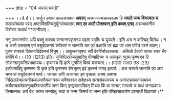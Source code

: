 +++
title = "04 अपरम् भवतो"

+++
।।4.4।। अर्जुन उवाच कालसंख्यया **अपरम्** अस्मज्जन्मसमकालमं हि **भवतो जन्म
विवस्वतः च** कालसंख्यया परम् अष्टाविंशतिचतुर्युगसंख्यातम् **त्वम् एव आदौ
प्रोक्तवान् इति कथम् एतद्** असम्भावनीयं विशेषण यथार्थं **जानीयाम्।  
  
ननु जन्मान्तरेण अपि वक्तुं शक्यम् जन्मान्तरकृतस्य महतां स्मृतिः च
युज्यते। इति अत्र न कश्चिद् विरोधः। न च असौ वक्तारम् एनं वसुदेवतनयं
सर्वेश्वरं न जानाति यत एवं वक्ष्यति परं ब्रह्म परं धाम पवित्रं परमं
भवान्। पुरुषं शाश्वतं दिव्यमादिदेवमजं विभुम्।। आहुस्त्वामृषयः सर्वे
देवर्षिर्नारदस्तथा। असितो देवलो व्यासः स्वयं चैव ब्रवीषि मे।। (10।1213)
इति। युधिष्ठिरराजसूयादिषु भीष्मादिभ्यः च असकृत् श्रुतम् कृष्ण एव हि
लोकानामुत्पत्तिप्रभवाप्ययः। कृष्णस्य हि कृते भूतमिदं विश्वं चराचरम्।।
(महा0 सभा0 38।23) इत्येवमादिषु कृष्णस्य हि कृते इति कृष्णस्य शेषभूतम्
इदं कृत्स्नं जगद् इत्यर्थः। अत्र उच्यते जानाति एव अयं भगवन्तं वसुदेवतनयं
पार्थः। जानतः अपि अजानतः इव पृच्छतः अयम् आशयः
निखिलहेयप्रत्यनीककल्याणैकतानस्य सर्वेश्वरस्य सर्वज्ञस्य सत्यसंकल्पस्य च
अवाप्तसमस्तकामस्य कर्मपरवशदेवमनुष्यादिसजातीयं जन्म किम् इन्द्रजालादिवत्
मिथ्या किं वा सत्यम् सत्यत्वे च कथं जन्मप्रकारः किमात्मकः अयं देहः कश्च
जन्महेतुः कदा च जन्म किमर्थं वा जन्म इति परिहारप्रकारेण प्रश्नार्थो
विज्ञायते।**
